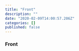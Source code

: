 ```yaml
---
title: "Front"
description: ""
date: "2020-02-09T14:00:57.206Z"
categories: []
published: false
---
```


  

### Front
